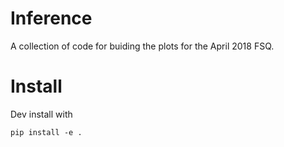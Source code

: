 Inference
====

A collection of code for buiding the plots for the April 2018 FSQ.

Install
====

Dev install with

    pip install -e .
